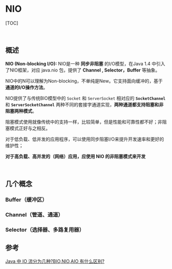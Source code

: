 # NIO

[TOC]

<br>

## 概述

**NIO (Non-blocking I/O):** NIO是一种 **同步非阻塞** 的I/O模型，在Java 1.4 中引入了NIO框架，对应 java.nio 包，提供了 **Channel , Selector，Buffer** 等抽象。

NIO中的N可以理解为Non-blocking，不单纯是New。它支持面向缓冲的，基于**通道的I/O操作方法**。

NIO提供了与传统BIO模型中的 `Socket` 和 `ServerSocket` 相对应的  **`SocketChannel`** 和 **`ServerSocketChannel`** 两种不同的套接字通道实现，**两种通道都支持阻塞和非阻塞两种模式**。

阻塞模式使用就像传统中的支持一样，比较简单，但是性能和可靠性都不好；非阻塞模式正好与之相反。

对于低负载、低并发的应用程序，可以使用同步阻塞I/O来提升开发速率和更好的维护性；

**对于高负载、高并发的（网络）应用，应使用 NIO 的非阻塞模式来开发**

<br>



## 几个概念

### Buffer（缓冲区）





### Channel（管道、通道）





### Selector（选择器、多路复用器）













## 参考

[Java 中 IO 流分为几种?BIO,NIO,AIO 有什么区别?](https://www.jianshu.com/p/91f43c73a760)<br>




  